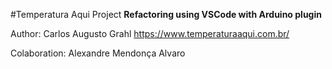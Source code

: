 #Temperatura Aqui Project
**Refactoring using VSCode with Arduino plugin**

Author: Carlos Augusto Grahl
https://www.temperaturaaqui.com.br/

Colaboration: Alexandre Mendonça Alvaro